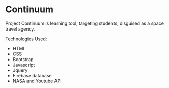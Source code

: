 # Continuum

Project Continuum is learning tool, targeting students, disguised as a space travel agency.  

Technologies Used:
- HTML
- CSS
- Bootstrap
- Javascript
- Jquery
- Firebase database
- NASA and Youtube API